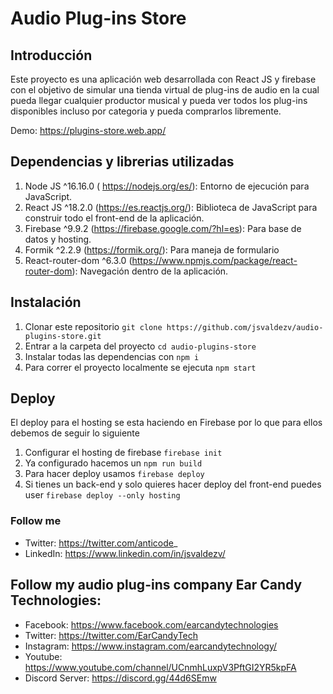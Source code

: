 # Audio Plug-ins Store

## Introducción

Este proyecto es una aplicación web desarrollada con React JS y firebase con el objetivo de simular una tienda virtual de plug-ins de audio en la cual pueda llegar cualquier productor musical y pueda ver todos los plug-ins disponibles incluso por categoria y pueda comprarlos libremente.

Demo: https://plugins-store.web.app/

## Dependencias y librerias utilizadas

1. Node JS ^16.16.0 ( https://nodejs.org/es/): Entorno de ejecución para JavaScript.
2. React JS ^18.2.0 (https://es.reactjs.org/): Biblioteca de JavaScript para construir todo el front-end de la aplicación.
3. Firebase ^9.9.2 (https://firebase.google.com/?hl=es): Para base de datos y hosting.
4. Formik ^2.2.9 (https://formik.org/): Para maneja de formulario
5. React-router-dom ^6.3.0 (https://www.npmjs.com/package/react-router-dom): Navegación dentro de la aplicación.

## Instalación

1. Clonar este repositorio `git clone https://github.com/jsvaldezv/audio-plugins-store.git`
2. Entrar a la carpeta del proyecto `cd audio-plugins-store`
3. Instalar todas las dependencias con `npm i`
4. Para correr el proyecto localmente se ejecuta `npm start`

## Deploy

El deploy para el hosting se esta haciendo en Firebase por lo que para ellos debemos de seguir lo siguiente

1. Configurar el hosting de firebase `firebase init`
2. Ya configurado hacemos un `npm run build`
3. Para hacer deploy usamos `firebase deploy`
4. Si tienes un back-end y solo quieres hacer deploy del front-end puedes user `firebase deploy --only hosting`

### Follow me

- Twitter: https://twitter.com/anticode_
- LinkedIn: https://www.linkedin.com/in/jsvaldezv/

## Follow my audio plug-ins company Ear Candy Technologies: 

- Facebook: https://www.facebook.com/earcandytechnologies 
- Twitter: https://twitter.com/EarCandyTech 
- Instagram: https://www.instagram.com/earcandytechnology/ 
- Youtube: https://www.youtube.com/channel/UCnmhLuxpV3PftGI2YR5kpFA 
- Discord Server: https://discord.gg/44d6SEmw
